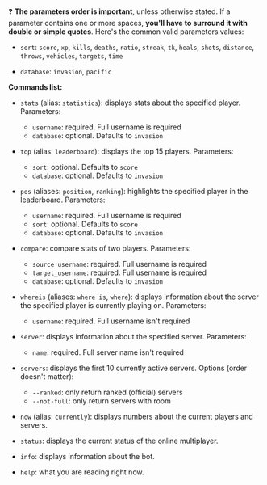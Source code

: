 ❓ **The parameters order is important**, unless otherwise stated. If a parameter contains one or more spaces, **you'll have to surround it with double or simple quotes**. Here's the common valid parameters values:

- `sort`: `score`, `xp`, `kills`, `deaths`, `ratio`, `streak`, `tk`, `heals`, `shots`, `distance`, `throws`, `vehicles`, `targets`, `time`

- `database`: `invasion`, `pacific`

**Commands list:**

- `stats` (alias: `statistics`): displays stats about the specified player. Parameters:
    - `username`: required. Full username is required
    - `database`: optional. Defaults to `invasion`

- `top` (alias: `leaderboard`): displays the top 15 players. Parameters:
    - `sort`: optional. Defaults to `score`
    - `database`: optional. Defaults to `invasion`

- `pos` (aliases: `position`, `ranking`): highlights the specified player in the leaderboard. Parameters:
    - `username`: required. Full username is required
    - `sort`: optional. Defaults to `score`
    - `database`: optional. Defaults to `invasion`

- `compare`: compare stats of two players. Parameters:
    - `source_username`: required. Full username is required
    - `target_username`: required. Full username is required
    - `database`: optional. Defaults to `invasion`

- `whereis` (aliases: `where is`, `where`): displays information about the server the specified player is currently playing on. Parameters:
    - `username`: required. Full username isn't required

- `server`: displays information about the specified server. Parameters:
    - `name`: required. Full server name isn't required

- `servers`: displays the first 10 currently active servers. Options (order doesn't matter):
    - `--ranked`: only return ranked (official) servers
    - `--not-full`: only return servers with room

- `now` (alias: `currently`): displays numbers about the current players and servers.

- `status`: displays the current status of the online multiplayer.

- `info`: displays information about the bot.

- `help`: what you are reading right now.
